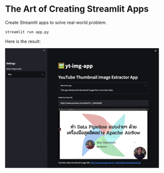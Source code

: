 # The Art of Creating Streamlit Apps

Create Streamlit apps to solve real-world problem.

```sh
streamlit run app.py
```

Here is the result:

![yt-img-app](./img/yt-img-app.png)
